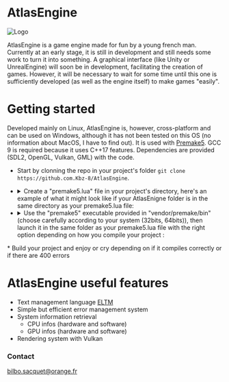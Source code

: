 # AtlasEngine

![Logo](https://github.com/Kbz-8/AtlasEngine/blob/30a865d55a1d5b173c88ff1e9d123dffbe5313b8/src/assets/logo.png)

AtlasEngine is a game engine made for fun by a young french man.
Currently at an early stage, it is still in development and still needs some work to turn it into something.
A graphical interface (like Unity or UnrealEngine) will soon be in development, facilitating the creation of games. However, it will be necessary to wait for some time until this one is sufficiently developed (as well as the engine itself) to make games "easily".

# Getting started
Developed mainly on Linux, AtlasEngine is, however, cross-platform and can be used on Windows, although it has not been tested on this OS (no information about MacOS, I have to find out). It is used with [Premake5](https://premake.github.io/). GCC 9 is required because it uses C++17 features. Dependencies are provided (SDL2, OpenGL, Vulkan, GML) with the code.

* Start by clonning the repo in your project's folder `git clone https://github.com.Kbz-8/AtlasEngine`.
* <details> <summary>Create a "premake5.lua" file in your project's directory, here's an example of what it might look like if your AtlasEnigne folder is in the same directory as your premake5.lua file: </summary>

        include "./AtlasEngine/vendor/premake/premake_customization/solution_items.lua"

        workspace "test"
          startproject "AtlasEngine"
          startproject "engineTester"

          configurations
          {
            "Debug",
            "Release"
          }

          solution_items ".editorconfig"

          flags "MultiProcessorCompile"
          outputdir = "%{cfg.buildcfg}-%{cfg.system}-%{cfg.architecture}"

        include "AtlasEngine"

        project "engineTester"
          kind "WindowedApp"
          language "C++"
          cppdialect "C++17"
          staticruntime "on"
          icon "%{prj.location}/AtlasEngine/src/assets/logo.png"

          targetdir ("%{prj.location}")
          objdir ("%{prj.location}/bin-int/" .. outputdir)

          files {"**.cpp", "**.hpp", "**.h", "**.c""}

          libdirs "./AtlasEngine/build/Debug-linux-"
          links "AtlasEngine"

          includedirs 
          {
            "%{prj.location}/AtlasEngine/src",
            "%{prj.location}/AtlasEngine/libs/include"
          }
        
   </details>
* <details> <summary>Use the "premake5" executable provided in "vendor/premake/bin" (choose carefully according to your system (32bits, 64bits)), then launch it in the same folder as your premake5.lua file with the right option depending on how you compile your project :</summary>
    
    Premake5 options | Consequences
    ---------------- | ------------
    vs2019 | Generate Visual Studio 2019 project files
    vs2017 | Generate Visual Studio 2017 project files
    vs2015 | Generate Visual Studio 2015 project files
    vs2013 | Generate Visual Studio 2013 project files
    vs2012 | Generate Visual Studio 2012 project files
    vs2010 | Generate Visual Studio 2010 project files
    vs2008 | Generate Visual Studio 2008 project files
    vs2005 | Generate Visual Studio 2005 project files
    gmake | Generate GNU Makefiles (This generator is deprecated by gmake2)
    gmake2 | Generate GNU Makefiles (including Cygwin and MinGW)
    xcode4 | XCode projects
    codelite | CodeLite projects
    
</details>
* Build your project and enjoy or cry depending on if it compiles correctly or if there are 400 errors


# AtlasEngine useful features
* Text management language [ELTM](https://github.com/Kbz-8/AtlasEngine/tree/main/src/Modules/ELTM)
* Simple but efficient error management system 
* System information retrieval
  * CPU infos (hardware and software)
  * GPU infos (hardware and software)
* Rendering system with Vulkan

### Contact
bilbo.sacquet@orange.fr
